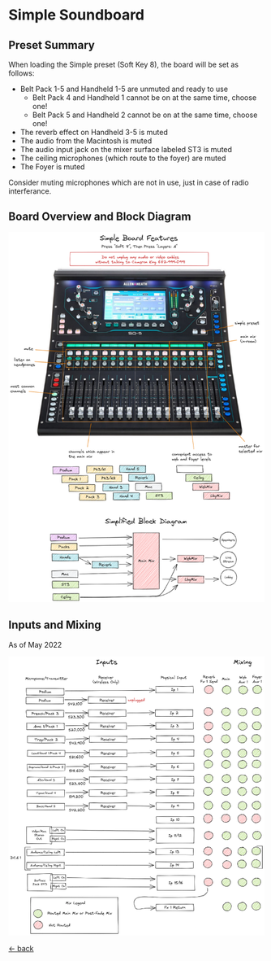 # Simple Soundboard

## Preset Summary

When loading the Simple preset (Soft Key 8), the board will be set as follows:

- Belt Pack 1-5 and Handheld 1-5 are unmuted and ready to use
  - Belt Pack 4 and Handheld 1 cannot be on at the same time, choose one!
  - Belt Pack 5 and Handheld 2 cannot be on at the same time, choose one!
- The reverb effect on Handheld 3-5 is muted
- The audio from the Macintosh is muted
- The audio input jack on the mixer surface labeled ST3 is muted
- The ceiling microphones (which route to the foyer) are muted
- The Foyer is muted

Consider muting microphones which are not in use, just in case of radio interferance.

## Board Overview and Block Diagram

![Simple Board Overview](img/simple-board-overview.excalidraw.png)

## Inputs and Mixing

As of May 2022

![Inputs and Mixing](img/inputs-and-mixing.excalidraw.png)

[<- back](README.md)
